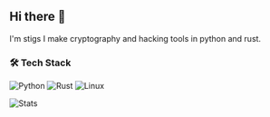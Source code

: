## Hi there 👋

I'm stigs
I make cryptography and hacking tools in python and rust.

### 🛠️ Tech Stack
![Python](https://img.shields.io/badge/-Python-3776AB?style=flat&logo=python&logoColor=white)
![Rust](https://img.shields.io/badge/-Rust-000000?style=flat&logo=rust&logoColor=white)
![Linux](https://img.shields.io/badge/-Linux-FCC624?style=flat&logo=linux&logoColor=black)

![Stats](https://github-readme-stats.vercel.app/api?username=yourusername&show_icons=true&theme=dark)
